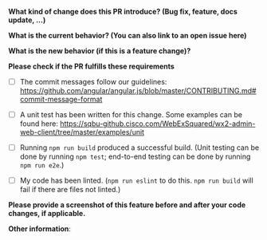 **What kind of change does this PR introduce? (Bug fix, feature, docs update, ...)**



**What is the current behavior? (You can also link to an open issue here)**



**What is the new behavior (if this is a feature change)?**



**Please check if the PR fulfills these requirements**
- [ ] The commit messages follow our guidelines: https://github.com/angular/angular.js/blob/master/CONTRIBUTING.md#commit-message-format
- [ ] A unit test has been written for this change. Some examples can be found here: https://sqbu-github.cisco.com/WebExSquared/wx2-admin-web-client/tree/master/examples/unit
- [ ] Running `npm run build` produced a successful build. (Unit testing can be done by running `npm test`; end-to-end testing can be done by running `npm run e2e`.)
- [ ] My code has been linted. (`npm run eslint` to do this. `npm run build` will fail if there are files not linted.)


**Please provide a screenshot of this feature before and after your code changes, if applicable.**



**Other information**:
